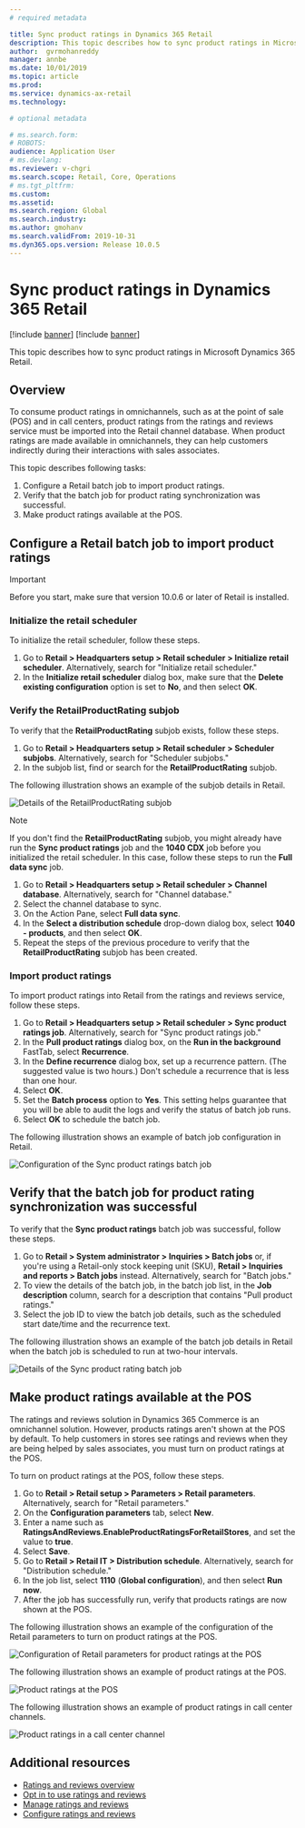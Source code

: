 ```yaml
---
# required metadata

title: Sync product ratings in Dynamics 365 Retail
description: This topic describes how to sync product ratings in Microsoft Dynamics 365 Retail.
author:  gvrmohanreddy 
manager: annbe
ms.date: 10/01/2019
ms.topic: article
ms.prod: 
ms.service: dynamics-ax-retail
ms.technology: 

# optional metadata

# ms.search.form: 
# ROBOTS: 
audience: Application User
# ms.devlang: 
ms.reviewer: v-chgri
ms.search.scope: Retail, Core, Operations
# ms.tgt_pltfrm: 
ms.custom: 
ms.assetid: 
ms.search.region: Global
ms.search.industry: 
ms.author: gmohanv
ms.search.validFrom: 2019-10-31
ms.dyn365.ops.version: Release 10.0.5
---
```


# Sync product ratings in Dynamics 365 Retail

[!include [banner](includes/preview-banner.md)]
[!include [banner](includes/banner.md)]

This topic describes how to sync product ratings in Microsoft Dynamics 365 Retail.

## Overview

To consume product ratings in omnichannels, such as at the point of sale (POS) and in call centers, product ratings from the ratings and reviews service must be imported into the Retail channel database. When product ratings are made available in omnichannels, they can help customers indirectly during their interactions with sales associates.

This topic describes following tasks:

1. Configure a Retail batch job to import product ratings.
1. Verify that the batch job for product rating synchronization was successful.
1. Make product ratings available at the POS.

## Configure a Retail batch job to import product ratings

> [!IMPORTANT]
> Before you start, make sure that version 10.0.6 or later of Retail is installed.

### Initialize the retail scheduler

To initialize the retail scheduler, follow these steps.

1. Go to **Retail \> Headquarters setup \> Retail scheduler \> Initialize retail scheduler**. Alternatively, search for "Initialize retail scheduler."
1. In the **Initialize retail scheduler** dialog box, make sure that the **Delete existing configuration** option is set to **No**, and then select **OK**.

### Verify the RetailProductRating subjob

To verify that the **RetailProductRating** subjob exists, follow these steps.

1. Go to **Retail \> Headquarters setup \> Retail scheduler \> Scheduler subjobs**. Alternatively, search for "Scheduler subjobs."
1. In the subjob list, find or search for the **RetailProductRating** subjob.

The following illustration shows an example of the subjob details in Retail.

![Details of the RetailProductRating subjob](media/rnr-hq-ratings-sub-job.png)

> [!NOTE]
> If you don't find the **RetailProductRating** subjob, you might already have run the **Sync product ratings** job and the **1040 CDX** job before you initialized the retail scheduler. In this case, follow these steps to run the **Full data sync** job.
>
> 1. Go to **Retail \> Headquarters setup \> Retail scheduler \> Channel database**. Alternatively, search for "Channel database."
> 1. Select the channel database to sync.
> 1. On the Action Pane, select **Full data sync**.
> 1. In the **Select a distribution schedule** drop-down dialog box, select **1040 - products**, and then select **OK**.
> 1. Repeat the steps of the previous procedure to verify that the **RetailProductRating** subjob has been created.

### Import product ratings

To import product ratings into Retail from the ratings and reviews service, follow these steps.

1. Go to **Retail \> Headquarters setup \> Retail scheduler \> Sync product ratings job**. Alternatively, search for "Sync product ratings job."
1. In the **Pull product ratings** dialog box, on the **Run in the background** FastTab, select **Recurrence**.
1. In the **Define recurrence** dialog box, set up a recurrence pattern. (The suggested value is two hours.) Don't schedule a recurrence that is less than one hour.
1. Select **OK**.
1. Set the **Batch process** option to **Yes**. This setting helps guarantee that you will be able to audit the logs and verify the status of batch job runs.
1. Select **OK** to schedule the batch job.

The following illustration shows an example of batch job configuration in Retail.

![Configuration of the Sync product ratings batch job](media/rnr-hq-batchjob-recurrence.png)

## Verify that the batch job for product rating synchronization was successful

To verify that the **Sync product ratings** batch job was successful, follow these steps.

1. Go to **Retail \> System administrator \> Inquiries \> Batch jobs** or, if you're using a Retail-only stock keeping unit (SKU), **Retail \> Inquiries and reports \> Batch jobs** instead. Alternatively, search for "Batch jobs."
1. To view the details of the batch job, in the batch job list, in the **Job description** column, search for a description that contains "Pull product ratings."
1. Select the job ID to view the batch job details, such as the scheduled start date/time and the recurrence text.

The following illustration shows an example of the batch job details in Retail when the batch job is scheduled to run at two-hour intervals.

![Details of the Sync product rating batch job](media/rnr-hq-batchjob-status-checking.png)

## Make product ratings available at the POS

The ratings and reviews solution in Dynamics 365 Commerce is an omnichannel solution. However, products ratings aren't shown at the POS by default. To help customers in stores see ratings and reviews when they are being helped by sales associates, you must turn on product ratings at the POS.

To turn on product ratings at the POS, follow these steps.

1. Go to **Retail \> Retail setup \> Parameters \> Retail parameters**. Alternatively, search for "Retail parameters."
1. On the **Configuration parameters** tab, select **New**.
1. Enter a name such as **RatingsAndReviews.EnableProductRatingsForRetailStores**, and set the value to **true**.
1. Select **Save**.
1. Go to **Retail \> Retail IT \> Distribution schedule**. Alternatively, search for "Distribution schedule."
1. In the job list, select **1110** (**Global configuration**), and then select **Run now**.
1. After the job has successfully run, verify that products ratings are now shown at the POS.

The following illustration shows an example of the configuration of the Retail parameters to turn on product ratings at the POS.

![Configuration of Retail parameters for product ratings at the POS](media/rnr-hq-enable-ratings-in-pos.png)

The following illustration shows an example of product ratings at the POS.

![Product ratings at the POS](media/rnr-pos-catalog-ratings.png)

The following illustration shows an example of product ratings in call center channels.

![Product ratings in a call center channel](media/rnr-call-center-ratings.png)

## Additional resources

- [Ratings and reviews overview](ratings-reviews-overview.md)
- [Opt in to use ratings and reviews](opt-in-ratings-reviews.md)
- [Manage ratings and reviews](manage-reviews.md)
- [Configure ratings and reviews](configure-ratings-reviews.md)
